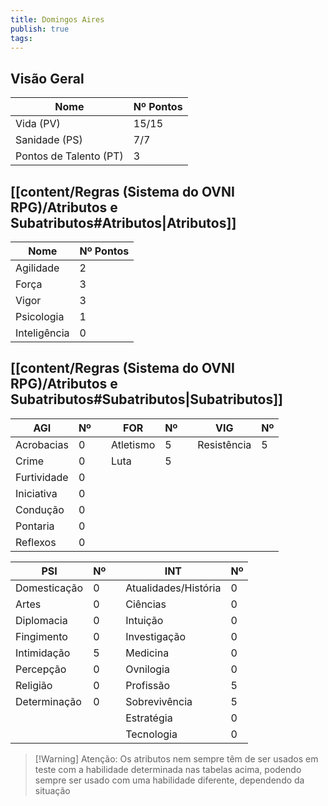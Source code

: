 ```yaml
---
title: Domingos Aires
publish: true
tags:
---
```

## Visão Geral
| Nome                   | Nº Pontos |
| ---------------------- | --------- |
| Vida (PV)              | 15/15     |
| Sanidade (PS)          | 7/7       |
| Pontos de Talento (PT) | 3         |

## [[content/Regras (Sistema do OVNI RPG)/Atributos e Subatributos#Atributos|Atributos]]

| Nome         | Nº Pontos |
| ------------ | --------- |
| Agilidade    | 2         |
| Força        | 3         |
| Vigor        | 3         |
| Psicologia   | 1         |
| Inteligência | 0         |

## [[content/Regras (Sistema do OVNI RPG)/Atributos e Subatributos#Subatributos|Subatributos]]

| AGI         | Nº   |     | FOR       | Nº |     | VIG         | Nº |
| ----------- | ----------- | --- | --------- | --------- | --- | ----------- | --------- |
| Acrobacias  | 0           |     | Atletismo | 5         |     | Resistência | 5         |
| Crime       | 0           |     | Luta      | 5         |     |             |           |
| Furtividade | 0           |     |           |           |     |             |           |
| Iniciativa  | 0           |     |           |           |     |             |           |
| Condução    | 0           |     |           |           |     |             |           |
| Pontaria    | 0           |     |           |           |     |             |           |
| Reflexos    | 0           |     |           |           |     |             |           |

| PSI          | Nº |     | INT                  | Nº |
| ------------ | --------- | --- | -------------------- | --------- |
| Domesticação | 0         |     | Atualidades/História | 0         |
| Artes        | 0         |     | Ciências             | 0         |
| Diplomacia   | 0         |     | Intuição             | 0         |
| Fingimento   | 0         |     | Investigação         | 0         |
| Intimidação  | 5         |     | Medicina             | 0         |
| Percepção    | 0         |     | Ovnilogia            | 0         |
| Religião     | 0         |     | Profissão            | 5         |
| Determinação | 0         |     | Sobrevivência        | 5         |
|              |           |     | Estratégia           | 0         |
|              |           |     | Tecnologia           | 0          |

>[!Warning] Atenção:
>Os atributos nem sempre têm de ser usados em teste com a habilidade determinada nas tabelas acima, podendo sempre ser usado com uma habilidade diferente, dependendo da situação